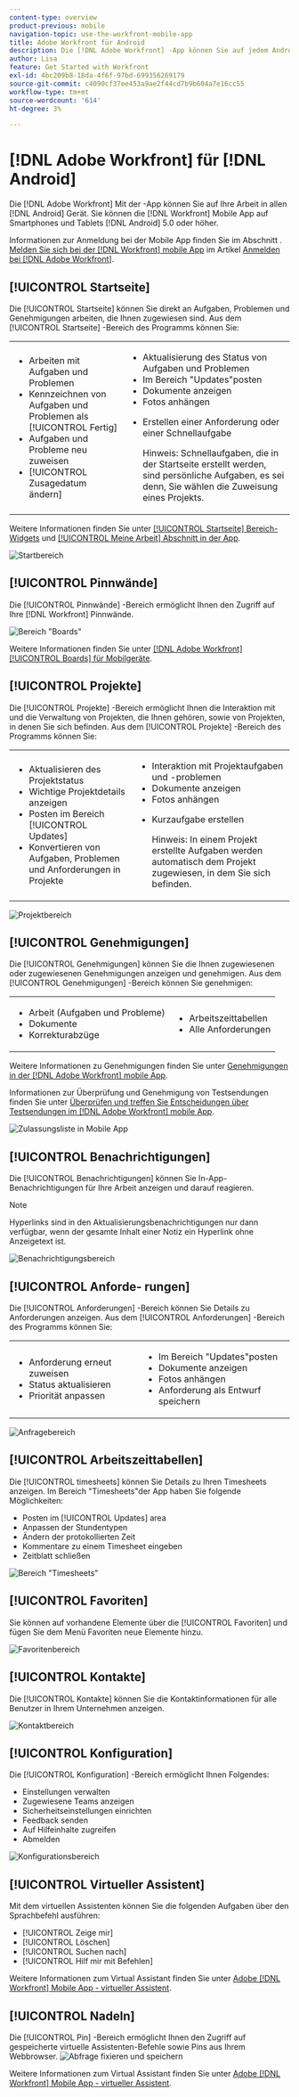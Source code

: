 ```yaml
---
content-type: overview
product-previous: mobile
navigation-topic: use-the-workfront-mobile-app
title: Adobe Workfront für Android
description: Die [!DNL Adobe Workfront] -App können Sie auf jedem Android-Gerät auf Ihre Arbeit zugreifen. Sie können die [!DNL Workfront] mobile App auf Smartphones und Tablets mit Android 5.0 oder höher.
author: Lisa
feature: Get Started with Workfront
exl-id: 4bc209b8-18da-4f6f-97bd-699356269179
source-git-commit: c4090cf37ee453a9ae2f44cd7b9b604a7e16cc55
workflow-type: tm+mt
source-wordcount: '614'
ht-degree: 3%

---
```


# [!DNL Adobe Workfront] für [!DNL Android]

Die [!DNL Adobe Workfront] Mit der -App können Sie auf Ihre Arbeit in allen [!DNL Android] Gerät. Sie können die [!DNL Workfront] Mobile App auf Smartphones und Tablets [!DNL Android] 5.0 oder höher.

Informationen zur Anmeldung bei der Mobile App finden Sie im Abschnitt . [Melden Sie sich bei der [!DNL Workfront] mobile App](../../../workfront-basics/manage-your-account-and-profile/managing-your-workfront-account/log-in-to-workfront.md#log) im Artikel [Anmelden bei [!DNL Adobe Workfront]](../../../workfront-basics/manage-your-account-and-profile/managing-your-workfront-account/log-in-to-workfront.md).

## [!UICONTROL Startseite]

Die [!UICONTROL Startseite] können Sie direkt an Aufgaben, Problemen und Genehmigungen arbeiten, die Ihnen zugewiesen sind. Aus dem [!UICONTROL Startseite] -Bereich des Programms können Sie:

<table style="table-layout:auto"> 
 <col> 
 <col> 
 <tbody> 
  <tr> 
   <td> 
    <ul> 
     <li>Arbeiten mit Aufgaben und Problemen</li> 
     <li>Kennzeichnen von Aufgaben und Problemen als [!UICONTROL Fertig]</li> 
     <li>Aufgaben und Probleme neu zuweisen</li> 
     <li>[!UICONTROL Zusagedatum ändern]</li> 
    </ul> </td> 
   <td> 
    <ul> 
     <li>Aktualisierung des Status von Aufgaben und Problemen</li> 
     <li>Im Bereich "Updates"posten</li> 
     <li>Dokumente anzeigen</li> 
     <li>Fotos anhängen</li> 
     <li> <p>Erstellen einer Anforderung oder einer Schnellaufgabe</p> <p>Hinweis: Schnellaufgaben, die in der Startseite erstellt werden, sind persönliche Aufgaben, es sei denn, Sie wählen die Zuweisung eines Projekts.</p> </li> 
    </ul> </td> 
  </tr> 
 </tbody> 
</table>

Weitere Informationen finden Sie unter [[!UICONTROL Startseite] Bereich-Widgets](../../../workfront-basics/mobile-apps/using-the-workfront-mobile-app/home-area-widgets-mobile.md) und [[!UICONTROL Meine Arbeit] Abschnitt in der App](../../../workfront-basics/mobile-apps/using-the-workfront-mobile-app/my-work-section-mobile.md).

![Startbereich](assets/mobile-home-area.png)

## [!UICONTROL Pinnwände]

Die [!UICONTROL Pinnwände] -Bereich ermöglicht Ihnen den Zugriff auf Ihre [!DNL Workfront] Pinnwände.

![Bereich &quot;Boards&quot;](assets/mobile-all-boards-displayed.png)

Weitere Informationen finden Sie unter [[!DNL Adobe Workfront] [!UICONTROL Boards] für Mobilgeräte](/help/quicksilver/workfront-basics/mobile-apps/using-the-workfront-mobile-app/mobile-boards.md).

## [!UICONTROL Projekte]

Die [!UICONTROL Projekte] -Bereich ermöglicht Ihnen die Interaktion mit und die Verwaltung von Projekten, die Ihnen gehören, sowie von Projekten, in denen Sie sich befinden. Aus dem [!UICONTROL Projekte] -Bereich des Programms können Sie:

<table style="table-layout:auto"> 
 <col> 
 <col> 
 <tbody> 
  <tr> 
   <td> 
    <ul> 
     <li>Aktualisieren des Projektstatus</li> 
     <li>Wichtige Projektdetails anzeigen</li> 
     <li>Posten im Bereich [!UICONTROL Updates]</li> 
     <li>Konvertieren von Aufgaben, Problemen und Anforderungen in Projekte</li> 
    </ul> </td> 
   <td> 
    <ul> 
     <li>Interaktion mit Projektaufgaben und -problemen</li> 
     <li>Dokumente anzeigen</li> 
     <li>Fotos anhängen</li> 
     <li> <p>Kurzaufgabe erstellen</p> <p>Hinweis: In einem Projekt erstellte Aufgaben werden automatisch dem Projekt zugewiesen, in dem Sie sich befinden. </p> </li> 
    </ul> </td> 
  </tr> 
 </tbody> 
</table>

![Projektbereich](assets/mobile-projects-area.png)

## [!UICONTROL Genehmigungen]

Die [!UICONTROL Genehmigungen] können Sie die Ihnen zugewiesenen oder zugewiesenen Genehmigungen anzeigen und genehmigen. Aus dem [!UICONTROL Genehmigungen] -Bereich können Sie genehmigen:

<table style="table-layout:auto">
 <col>
 <col>
 <tbody>
  <tr>
   <td>
    <ul>
     <li>Arbeit (Aufgaben und Probleme)</li>
     <li>Dokumente</li>
     <li>Korrekturabzüge </li>
    </ul> </td>
   <td>
    <ul>
     <li>Arbeitszeittabellen</li>
     <li>Alle Anforderungen</li>
    </ul> </td>
  </tr>
 </tbody>
</table>

Weitere Informationen zu Genehmigungen finden Sie unter [Genehmigungen in der [!DNL Adobe Workfront] mobile App](../../../workfront-basics/mobile-apps/using-the-workfront-mobile-app/approvals-in-mobile-app.md).

Informationen zur Überprüfung und Genehmigung von Testsendungen finden Sie unter [Überprüfen und treffen Sie Entscheidungen über Testsendungen im [!DNL Adobe Workfront] mobile App](../../../workfront-basics/mobile-apps/using-the-workfront-mobile-app/work-with-proofs-in-mobile-app.md).

![Zulassungsliste in Mobile App](assets/mobile-approvals-adobe-350x574.png)

## [!UICONTROL Benachrichtigungen]

Die [!UICONTROL Benachrichtigungen] können Sie In-App-Benachrichtigungen für Ihre Arbeit anzeigen und darauf reagieren.

>[!NOTE]
>Hyperlinks sind in den Aktualisierungsbenachrichtigungen nur dann verfügbar, wenn der gesamte Inhalt einer Notiz ein Hyperlink ohne Anzeigetext ist.

![Benachrichtigungsbereich](assets/mobile-notifications-area.png)

## [!UICONTROL Anforde- rungen]

Die [!UICONTROL Anforderungen] -Bereich können Sie Details zu Anforderungen anzeigen. Aus dem [!UICONTROL Anforderungen] -Bereich des Programms können Sie:

<table style="table-layout:auto">
 <col>
 <col>
 <tbody>
  <tr>
   <td>
    <ul>
     <li>Anforderung erneut zuweisen</li>
     <li>Status aktualisieren</li>
     <li>Priorität anpassen</li>
    </ul> </td>
   <td>
    <ul>
     <li>Im Bereich "Updates"posten</li>
     <li>Dokumente anzeigen</li>
     <li>Fotos anhängen</li>
     <li>Anforderung als Entwurf speichern</li>
    </ul> </td>
  </tr>
 </tbody>
</table>

![Anfragebereich](assets/mobile-requests-area.png)

## [!UICONTROL Arbeitszeittabellen]

Die [!UICONTROL timesheets] können Sie Details zu Ihren Timesheets anzeigen. Im Bereich &quot;Timesheets&quot;der App haben Sie folgende Möglichkeiten:

* Posten im [!UICONTROL Updates] area
* Anpassen der Stundentypen
* Ändern der protokollierten Zeit
* Kommentare zu einem Timesheet eingeben
* Zeitblatt schließen

![Bereich &quot;Timesheets&quot;](assets/mobile-timesheets-area.png)

## [!UICONTROL Favoriten]

Sie können auf vorhandene Elemente über die [!UICONTROL Favoriten] und fügen Sie dem Menü Favoriten neue Elemente hinzu.

![Favoritenbereich](assets/mobile-favorites-area.png)

## [!UICONTROL Kontakte]

Die [!UICONTROL Kontakte] können Sie die Kontaktinformationen für alle Benutzer in Ihrem Unternehmen anzeigen.

![Kontaktbereich](assets/mobile-contacts-area.png)

## [!UICONTROL Konfiguration]

Die [!UICONTROL Konfiguration] -Bereich ermöglicht Ihnen Folgendes:

* Einstellungen verwalten
* Zugewiesene Teams anzeigen
* Sicherheitseinstellungen einrichten
* Feedback senden
* Auf Hilfeinhalte zugreifen
* Abmelden

![Konfigurationsbereich](assets/android-configuration-area.png)

## [!UICONTROL Virtueller Assistent]

Mit dem virtuellen Assistenten können Sie die folgenden Aufgaben über den Sprachbefehl ausführen:

* [!UICONTROL Zeige mir]
* [!UICONTROL Löschen]
* [!UICONTROL Suchen nach]
* [!UICONTROL Hilf mir mit Befehlen]

Weitere Informationen zum Virtual Assistant finden Sie unter [Adobe [!DNL Workfront] Mobile App - virtueller Assistent](../../../workfront-basics/mobile-apps/using-the-workfront-mobile-app/wf-mobile-virtual-assistant.md).

## [!UICONTROL Nadeln]

Die [!UICONTROL Pin] -Bereich ermöglicht Ihnen den Zugriff auf gespeicherte virtuelle Assistenten-Befehle sowie Pins aus Ihrem Webbrowser.
![Abfrage fixieren und speichern](assets/pin-and-save-query-adobe-350x285.png)

Weitere Informationen zum Virtual Assistant finden Sie unter [Adobe [!DNL Workfront] Mobile App - virtueller Assistent](../../../workfront-basics/mobile-apps/using-the-workfront-mobile-app/wf-mobile-virtual-assistant.md).
